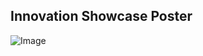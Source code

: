 ## Innovation Showcase Poster
![Image](https://github.com/user-attachments/assets/18ba6622-d466-41e4-870c-5090982dec8b)
